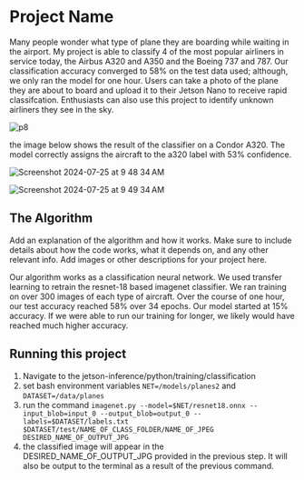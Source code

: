 # Project Name

Many people wonder what type of plane they are boarding while waiting in the airport. My project is able to classify 4 of the most popular airliners in service today, the Airbus A320 and A350 and the Boeing 737 and 787. Our classification accuracy converged to 58% on the test data used; although, we only ran the model for one hour. Users can take a photo of the plane they are about to board and upload it to their Jetson Nano to receive rapid classifcation. Enthusiasts can also use this project to identify unknown airliners they see in the sky.

![p8](https://github.com/user-attachments/assets/24c4c46b-70cc-4603-8aa6-4b12505c2275)


the image below shows the result of the classifier on a Condor A320. The model correctly assigns the aircraft to the a320 label with 53% confidence.


![Screenshot 2024-07-25 at 9 48 34 AM](https://github.com/user-attachments/assets/b765307a-6267-48ea-bf21-35d63da3ed16)


![Screenshot 2024-07-25 at 9 49 34 AM](https://github.com/user-attachments/assets/bbf13ade-8ee7-49c7-9997-176471d5d08a)


## The Algorithm

Add an explanation of the algorithm and how it works. Make sure to include details about how the code works, what it depends on, and any other relevant info. Add images or other descriptions for your project here. 

Our algorithm works as a classification neural network. We used transfer learning to retrain the resnet-18 based imagenet classifier. We ran training on over 300 images of each type of aircraft. Over the course of one hour, our test accuracy reached 58% over 34 epochs. Our model started at 15% accuracy. If we were able to run our training for longer, we likely would have reached much higher accuracy. 

## Running this project

1. Navigate to the jetson-inference/python/training/classification
2. set bash environment variables `NET=/models/planes2` and `DATASET=/data/planes`
3. run the command `imagenet.py --model=$NET/resnet18.onnx --input_blob=input_0 --output_blob=output_0 --labels=$DATASET/labels.txt $DATASET/test/NAME_OF_CLASS_FOLDER/NAME_OF_JPEG DESIRED_NAME_OF_OUTPUT_JPG`
4. the classified image will appear in the DESIRED_NAME_OF_OUTPUT_JPG provided in the previous step. It will also be output to the terminal as a result of the previous command.

